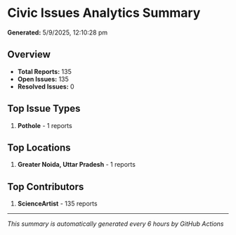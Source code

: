 #  Civic Issues Analytics Summary

**Generated:** 5/9/2025, 12:10:28 pm

##  Overview
- **Total Reports:** 135
- **Open Issues:** 135
- **Resolved Issues:** 0

##  Top Issue Types
1. **Pothole** - 1 reports

##  Top Locations
1. **Greater Noida, Uttar Pradesh** - 1 reports

##  Top Contributors
1. **ScienceArtist** - 135 reports

---
*This summary is automatically generated every 6 hours by GitHub Actions*
